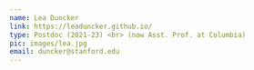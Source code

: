 ```yaml
---
name: Lea Duncker
link: https://leaduncker.github.io/
type: Postdoc (2021-23) <br> (now Asst. Prof. at Columbia)
pic: images/lea.jpg
email: duncker@stanford.edu
---
```

